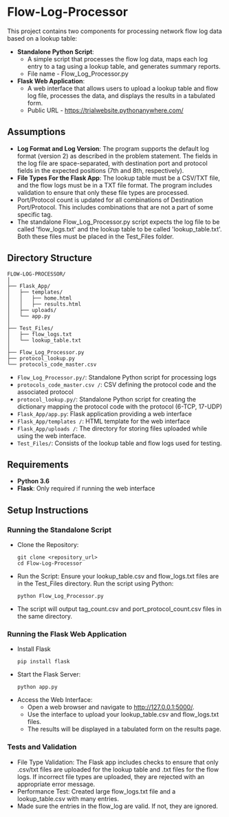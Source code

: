 # Flow-Log-Processor
 
This project contains two components for processing network flow log data based on a lookup table:
- **Standalone Python Script**:
  - A simple script that processes the flow log data, maps each log entry to a tag using a lookup table, and generates summary reports.
  - File name - Flow_Log_Processor.py
- **Flask Web Application**:
  - A web interface that allows users to upload a lookup table and flow log file, processes the data, and displays the results in a tabulated form.
  - Public URL - https://trialwebsite.pythonanywhere.com/

## Assumptions
- **Log Format and Log Version**: The program supports the default log format (version 2) as described in the problem statement. The fields in the log file are space-separated, with destination port and protocol fields in the expected positions (7th and 8th, respectively).
- **File Types For the Flask App**: The lookup table must be a CSV/TXT file, and the flow logs must be in a TXT file format. The program includes validation to ensure that only these file types are processed.
- Port/Protocol count is updated for all combinations of Destination Port/Protocol. This includes combinations that are not a part of some specific tag.
- The standalone Flow_Log_Processor.py script expects the log file to be called 'flow_logs.txt' and the lookup table to be called 'lookup_table.txt'. Both these files must be placed in the Test_Files folder.

## Directory Structure
```
FLOW-LOG-PROCESSOR/
│
├── Flask_App/
│   ├── templates/
│   │   ├── home.html
│   │   ├── results.html
│   ├── uploads/
│   └── app.py
│
├── Test_Files/
│   ├── flow_logs.txt
│   └── lookup_table.txt
│
├── Flow_Log_Processor.py
├── protocol_lookup.py
└── protocols_code_master.csv   
```
- `Flow_Log_Processor.py/`: Standalone Python script for processing logs
- `protocols_code_master.csv /`: CSV defining the protocol code and the associated protocol
- `protocol_lookup.py/`: Standalone Python script for creating the dictionary mapping the protocol code with the protocol (6-TCP, 17-UDP)
- `Flask_App/app.py`: Flask application providing a web interface
- `Flask_App/templates /`: HTML template for the web interface
- `Flask_App/uploads /`: The directory for storing files uploaded while using the web interface.
- `Test_Files/`: Consists of the lookup table and flow logs used for testing.

## Requirements
- **Python 3.6**
- **Flask**: Only required if running the web interface

## Setup Instructions

### Running the Standalone Script
- Clone the Repository:
  ```
  git clone <repository_url>
  cd Flow-Log-Processor
  ```
- Run the Script:
   Ensure your lookup_table.csv and flow_logs.txt files are in the Test_Files directory.
   Run the script using Python:
   ```
   python Flow_Log_Processor.py
   ```
- The script will output tag_count.csv and port_protocol_count.csv files in the same directory.

### Running the Flask Web Application
- Install Flask
  ```
  pip install flask
  ```
- Start the Flask Server:
  ```
  python app.py
  ```
- Access the Web Interface:
  - Open a web browser and navigate to http://127.0.0.1:5000/.
  - Use the interface to upload your lookup_table.csv and flow_logs.txt files.
  - The results will be displayed in a tabulated form on the results page.
  

### Tests and Validation

- File Type Validation: The Flask app includes checks to ensure that only .csv/txt files are uploaded for the lookup table and .txt files for the flow logs. If incorrect file types are uploaded, they are rejected with an appropriate error message.
- Performance Test: Created large flow_logs.txt file and a lookup_table.csv with many entries.
- Made sure the entries in the flow_log are valid. If not, they are ignored.
